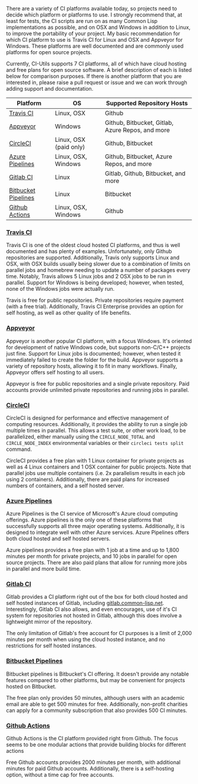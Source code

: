 There are a variety of CI platforms available today, so projects need to decide which platform or platforms to use.
I strongly recommend that, at least for tests, the CI scripts are run on as many Common Lisp implementations as possible, and on OSX and Windows in addition to Linux, to improve the portability of your project.
My basic recommendation for which CI platform to use is Travis CI for Linux and OSX and Appveyor for Windows.
These platforms are well documented and are commonly used platforms for open source projects.

Currently, CI-Utils supports 7 CI platforms, all of which have cloud hosting and free plans for open source software.
A brief description of each is listed below for comparison purposes.
If there is another platform that you are interested in, please raise a pull request or issue and we can work through adding support and documentation.

| Platform | OS | Supported Repository Hosts |
| -------- | -- | -------------------------- |
| [Travis CI](#travis-ci) | Linux, OSX | Github |
| [Appveyor](#appveyor) | Windows | Github, Bitbucket, Gitlab, Azure Repos, and more |
| [CircleCI](#circleci) | Linux, OSX (paid only) | Github, Bitbucket |
| [Azure Pipelines](#azure-pipelines) | Linux, OSX, Windows | Github, Bitbucket, Azure Repos, and more |
| [Gitlab CI](#gitlab-ci) | Linux | Gitlab, Github, Bitbucket, and more |
| [Bitbucket Pipelines](#bitbucket-pipelines) | Linux | Bitbucket |
| [Github Actions](#github-actions) | Linux, OSX, Windows | Github |


### [Travis CI](https://travis-ci.org/)
Travis CI is one of the oldest cloud hosted CI platforms, and thus is well documented and has plenty of examples.
Unfortunately, only Github repositories are supported.
Additionally, Travis only supports Linux and OSX, with OSX builds usually being slower due to a combination of limits on parallel jobs and homebrew needing to update a number of packages every time.
Notably, Travis allows 5 Linux jobs and 2 OSX jobs to be run in parallel.
Support for Windows is being developed; however, when tested, none of the Windows jobs were actually run.

Travis is free for public repositories.
Private repositories require payment (with a free trial).
Additionally, Travis CI Enterprise provides an option for self hosting, as well as other quality of life benefits.

### [Appveyor](https://www.appveyor.com/)
Appveyor is another popular CI platform, with a focus Windows.
It's oriented for development of native Windows code, but supports non-C/C++ projects just fine.
Support for Linux jobs is documented; however, when tested it immediately failed to create the folder for the build.
Appveyor supports a variety of repository hosts, allowing it to fit in many workflows.
Finally, Appveyor offers self hosting to all users.

Appveyor is free for public repositories and a single private repository.
Paid accounts provide unlimited private repositories and running jobs in parallel.

### [CircleCI](https://circleci.com/)
CircleCI is designed for performance and effective management of computing resources.
Additionally, it provides the ability to run a single job multiple times in parallel.
This allows a test suite, or other work load, to be parallelized, either manually using the `CIRCLE_NODE_TOTAL` and `CIRCLE_NODE_INDEX` environmental variables or their `circleci tests split` command.

CircleCI provides a free plan with 1 Linux container for private projects as well as 4 Linux containers and 1 OSX container for public projects.
Note that parallel jobs use multiple containers (i.e. 2x parallelism results in each job using 2 containers).
Additionally, there are paid plans for increased numbers of containers, and a self hosted server.

### [Azure Pipelines](https://azure.microsoft.com/en-us/services/devops/pipelines/)
Azure Pipelines is the CI service of Microsoft's Azure cloud computing offerings.
Azure pipelines is the only one of these platforms that successfully supports all three major operating systems.
Additionally, it is designed to integrate well with other Azure services.
Azure Pipelines offers both cloud hosted and self hosted servers.

Azure pipelines provides a free plan with 1 job at a time and up to 1,800 minutes per month for private projects, and 10 jobs in parallel for open source projects.
There are also paid plans that allow for running more jobs in parallel and more build time.


### [Gitlab CI](https://docs.gitlab.com/ee/ci/)
Gitlab provides a CI platform right out of the box for both cloud hosted and self hosted instances of Gitlab, including [gitlab.common-lisp.net](https://gitlab.common-lisp.net).
Interestingly, Gitlab CI also allows, and even encourages, use of it's CI system for repositories not hosted in Gitlab, although this does involve a lightweight mirror of the repository.

The only limitation of Gitlab's free account for CI purposes is a limit of 2,000 minutes per month when using the cloud hosted instance, and no restrictions for self hosted instances.

### [Bitbucket Pipelines](https://bitbucket.org/product/features/pipelines)
Bitbucket pipelines is Bitbucket's CI offering.
It doesn't provide any notable features compared to other platforms, but may be convenient for projects hosted on Bitbucket.

The free plan only provides 50 minutes, although users with an academic email are able to get 500 minutes for free.
Additionally, non-profit charities can apply for a community subscription that also provides 500 CI minutes.


### [Github Actions](https://github.com/features/actions)
Github Actions is the CI platform provided right from Github.
The focus seems to be one modular actions that provide building blocks for different actions

Free Github accounts provides 2000 minutes per month, with additional minutes for paid Github accounts.
Additionally, there is a self-hosting option, without a time cap for free accounts.
